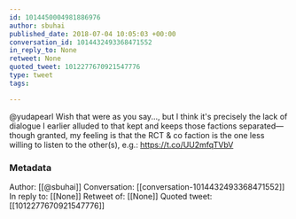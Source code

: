 ```yaml
---
id: 1014450004981886976
author: sbuhai
published_date: 2018-07-04 10:05:03 +00:00
conversation_id: 1014432493368471552
in_reply_to: None
retweet: None
quoted_tweet: 1012277670921547776
type: tweet
tags:

---
```


@yudapearl Wish that were as you say..., but I think it's precisely the lack of dialogue I earlier alluded to that kept and keeps those factions separated—though granted, my feeling is that the RCT &amp; co faction is the one less willing to listen to the other(s), e.g.: https://t.co/UU2mfqTVbV

### Metadata

Author: [[@sbuhai]]
Conversation: [[conversation-1014432493368471552]]
In reply to: [[None]]
Retweet of: [[None]]
Quoted tweet: [[1012277670921547776]]

